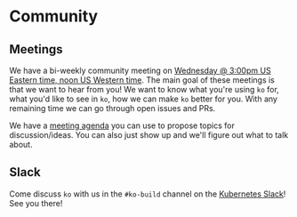 # Community

## Meetings

We have a bi-weekly community meeting on [Wednesday @ 3:00pm US Eastern time, noon US Western time](https://dateful.com/eventlink/1934363281). The main goal of these meetings is that we want to hear from you! We want to know what you're using `ko` for, what you'd like to see in `ko`, how we can make `ko` better for you. With any remaining time we can go through open issues and PRs.

We have a [meeting agenda](https://ko.build/agenda) you can use to propose topics for discussion/ideas. You can also just show up and we'll figure out what to talk about.

## Slack

Come discuss `ko` with us in the `#ko-build` channel on the [Kubernetes Slack](https://ko.build/slack)!
See you there!
